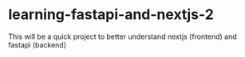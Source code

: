 # learning-fastapi-and-nextjs-2
This will be a quick project to better understand nextjs (frontend) and fastapi (backend)
